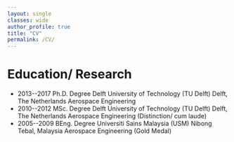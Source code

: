 ```yaml
---
layout: single
classes: wide
author_profile: true
title: "CV"
permalink: /CV/
---
```


# Education/ Research
- 2013--2017 Ph.D. Degree Delft University of Technology (TU Delft) Delft, The Netherlands Aerospace Engineering
- 2010--2012 MSc. Degree Delft University of Technology (TU Delft) Delft, The Netherlands Aerospace Engineering (Distinction/ cum laude)
- 2005--2009 BEng. Degree Universiti Sains Malaysia (USM) Nibong Tebal, Malaysia Aerospace Engineering (Gold Medal)
